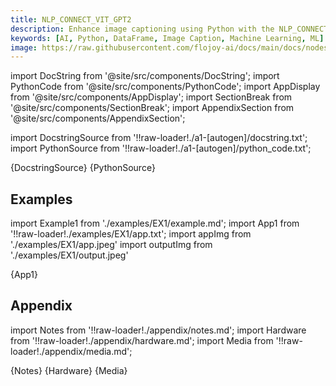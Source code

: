 ```yaml
---
title: NLP_CONNECT_VIT_GPT2
description: Enhance image captioning using Python with the NLP_CONNECT_VIT_GPT2 node that captions an input image and produces an output string wrapped in a dataframe.
keywords: [AI, Python, DataFrame, Image Caption, Machine Learning, ML]
image: https://raw.githubusercontent.com/flojoy-ai/docs/main/docs/nodes/AI_ML/IMAGE_CAPTIONING/NLP_CONNECT_VIT_GPT2/examples/EX1/output.jpeg
---
```


[//]: # (Custom component imports)

import DocString from '@site/src/components/DocString';
import PythonCode from '@site/src/components/PythonCode';
import AppDisplay from '@site/src/components/AppDisplay';
import SectionBreak from '@site/src/components/SectionBreak';
import AppendixSection from '@site/src/components/AppendixSection';

[//]: # (Docstring)

import DocstringSource from '!!raw-loader!./a1-[autogen]/docstring.txt';
import PythonSource from '!!raw-loader!./a1-[autogen]/python_code.txt';

<DocString>{DocstringSource}</DocString>
<PythonCode GLink='AI_ML/IMAGE_CAPTIONING/NLP_CONNECT_VIT_GPT2/NLP_CONNECT_VIT_GPT2.py'>{PythonSource}</PythonCode>

<SectionBreak />

[//]: # (Examples)

## Examples

import Example1 from './examples/EX1/example.md';
import App1 from '!!raw-loader!./examples/EX1/app.txt';
import appImg from './examples/EX1/app.jpeg'
import outputImg from './examples/EX1/output.jpeg'

<AppDisplay 
    nodeLabel='NLP_CONNECT_VIT_GPT2'
    appImg={appImg}
    outputImg={outputImg}
    >
    {App1}
</AppDisplay>

<Example1 />

<SectionBreak />

[//]: # (Appendix)

## Appendix

import Notes from '!!raw-loader!./appendix/notes.md';
import Hardware from '!!raw-loader!./appendix/hardware.md';
import Media from '!!raw-loader!./appendix/media.md';

<AppendixSection index={0} folderPath='nodes/AI_ML/IMAGE_CAPTIONING/NLP_CONNECT_VIT_GPT2/appendix/'>{Notes}</AppendixSection>
<AppendixSection index={1} folderPath='nodes/AI_ML/IMAGE_CAPTIONING/NLP_CONNECT_VIT_GPT2/appendix/'>{Hardware}</AppendixSection>
<AppendixSection index={2} folderPath='nodes/AI_ML/IMAGE_CAPTIONING/NLP_CONNECT_VIT_GPT2/appendix/'>{Media}</AppendixSection>


